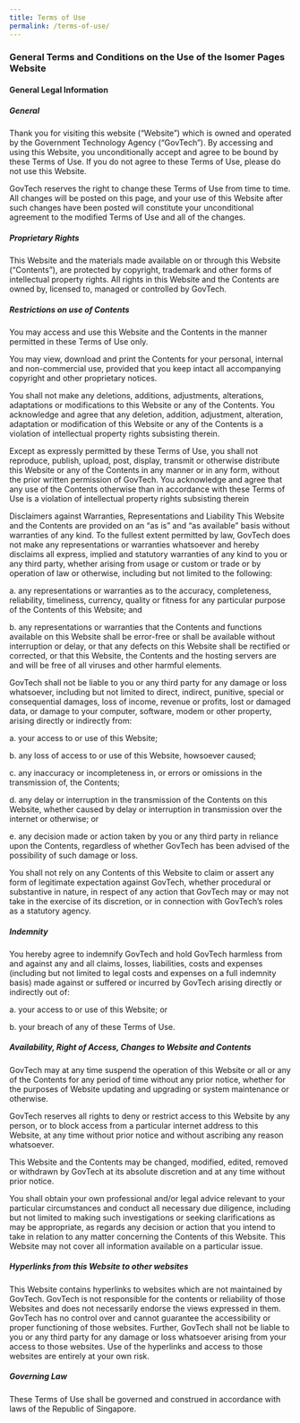 ```yaml
---
title: Terms of Use
permalink: /terms-of-use/
---
```

### **General Terms and Conditions on the Use of the Isomer Pages Website**

#### **General Legal Information**

##### General
Thank you for visiting this website (“Website”) which is owned and operated by the Government Technology Agency (“GovTech”). By accessing and using this Website, you unconditionally accept and agree to be bound by these Terms of Use. If you do not agree to these Terms of Use, please do not use this Website.

GovTech reserves the right to change these Terms of Use from time to time. All changes will be posted on this page, and your use of this Website after such changes have been posted will constitute your unconditional agreement to the modified Terms of Use and all of the changes.

##### Proprietary Rights

This Website and the materials made available on or through this Website (“Contents”), are protected by copyright, trademark and other forms of intellectual property rights. All rights in this Website and the Contents are owned by, licensed to, managed or controlled by GovTech.


##### Restrictions on use of Contents

You may access and use this Website and the Contents in the manner permitted in these Terms of Use only.

You may view, download and print the Contents for your personal, internal and non-commercial use, provided that you keep intact all accompanying copyright and other proprietary notices.

You shall not make any deletions, additions, adjustments, alterations, adaptations or modifications to this Website or any of the Contents. You acknowledge and agree that any deletion, addition, adjustment, alteration, adaptation or modification of this Website or any of the Contents is a violation of intellectual property rights subsisting therein.

Except as expressly permitted by these Terms of Use, you shall not reproduce, publish, upload, post, display, transmit or otherwise distribute this Website or any of the Contents in any manner or in any form, without the prior written permission of GovTech. You acknowledge and agree that any use of the Contents otherwise than in accordance with these Terms of Use is a violation of intellectual property rights subsisting therein

Disclaimers against Warranties, Representations and Liability
This Website and the Contents are provided on an “as is” and “as available” basis without warranties of any kind. To the fullest extent permitted by law, GovTech does not make any representations or warranties whatsoever and hereby disclaims all express, implied and statutory warranties of any kind to you or any third party, whether arising from usage or custom or trade or by operation of law or otherwise, including but not limited to the following:<br>

a. any representations or warranties as to the accuracy, completeness, reliability, timeliness, currency, quality or fitness for any particular purpose of the Contents of this Website; and<br>

b. any representations or warranties that the Contents and functions available on this Website shall be error-free or shall be available without interruption or delay, or that any defects on this Website shall be rectified or corrected, or that this Website, the Contents and the hosting servers are and will be free of all viruses and other harmful elements.<br>

GovTech shall not be liable to you or any third party for any damage or loss whatsoever, including but not limited to direct, indirect, punitive, special or consequential damages, loss of income, revenue or profits, lost or damaged data, or damage to your computer, software, modem or other property, arising directly or indirectly from:<br>

a. your access to or use of this Website;<br>

b. any loss of access to or use of this Website, howsoever caused;<br>

c. any inaccuracy or incompleteness in, or errors or omissions in the transmission of, the Contents; <br>

d. any delay or interruption in the transmission of the Contents on this Website, whether caused by delay or interruption in transmission over the internet or otherwise; or<br>

e. any decision made or action taken by you or any third party in reliance upon the Contents, regardless of whether GovTech has been advised of the possibility of such damage or loss.<br>

You shall not rely on any Contents of this Website to claim or assert any form of legitimate expectation against GovTech, whether procedural or substantive in nature, in respect of any action that GovTech may or may not take in the exercise of its discretion, or in connection with GovTech’s roles as a statutory agency.

##### Indemnity

You hereby agree to indemnify GovTech and hold GovTech harmless from and against any and all claims, losses, liabilities, costs and expenses (including but not limited to legal costs and expenses on a full indemnity basis) made against or suffered or incurred by GovTech arising directly or indirectly out of:<br>

a. your access to or use of this Website; or<br>

b. your breach of any of these Terms of Use.<br>

##### Availability, Right of Access, Changes to Website and Contents

GovTech may at any time suspend the operation of this Website or all or any of the Contents for any period of time without any prior notice, whether for the purposes of Website updating and upgrading or system maintenance or otherwise.

GovTech reserves all rights to deny or restrict access to this Website by any person, or to block access from a particular internet address to this Website, at any time without prior notice and without ascribing any reason whatsoever.

This Website and the Contents may be changed, modified, edited, removed or withdrawn by GovTech at its absolute discretion and at any time without prior notice.

You shall obtain your own professional and/or legal advice relevant to your particular circumstances and conduct all necessary due diligence, including but not limited to making such investigations or seeking clarifications as may be appropriate, as regards any decision or action that you intend to take in relation to any matter concerning the Contents of this Website. This Website may not cover all information available on a particular issue.

##### Hyperlinks from this Website to other websites

This Website contains hyperlinks to websites which are not maintained by GovTech. GovTech is not responsible for the contents or reliability of those Websites and does not necessarily endorse the views expressed in them. GovTech has no control over and cannot guarantee the accessibility or proper functioning of those websites. Further, GovTech shall not be liable to you or any third party for any damage or loss whatsoever arising from your access to those websites. Use of the hyperlinks and access to those websites are entirely at your own risk.

##### Governing Law

These Terms of Use shall be governed and construed in accordance with laws of the Republic of Singapore.